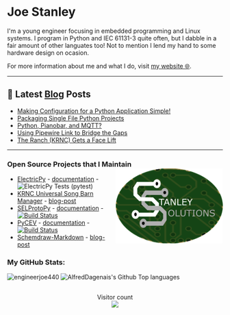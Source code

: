 # Joe Stanley

I'm a young engineer focusing in embedded programming and Linux systems. I program in Python and IEC 61131-3 quite often,
but I dabble in a fair amount of other languates too! Not to mention I lend my hand to some hardware design on ocasion.

For more information about me and what I do, visit [my website 🌐](https://stanleysolutionsnw.com/).

---

## 📕 Latest [Blog](https://blog.stanleysolutionsnw.com) Posts
<!-- BLOG-POST-LIST:START -->
- [Making Configuration for a Python Application Simple!](https://engineerjoe440.github.io/stanley-solutions-blog/making-configuration-for-a-python-application-simple.html)
- [Packaging Single File Python Projects](https://engineerjoe440.github.io/stanley-solutions-blog/packaging-single-file-python-projects.html)
- [Python, Pianobar, and MQTT?](https://engineerjoe440.github.io/stanley-solutions-blog/python-pianobar-and-mqtt.html)
- [Using Pipewire Link to Bridge the Gaps](https://engineerjoe440.github.io/stanley-solutions-blog/using-pipewire-link-to-bridge-the-gaps.html)
- [The Ranch &lpar;KRNC&rpar; Gets a Face Lift](https://engineerjoe440.github.io/stanley-solutions-blog/the-ranch-gets-a-face-lift.html)
<!-- BLOG-POST-LIST:END -->

---


### Open Source Projects that I Maintain <a href="https://stanleysolutionsnw.com"><img src="https://raw.githubusercontent.com/engineerjoe440/engineerjoe440/main/Images/StanleySolutions.png" width="250" alt="logo" align="right"></a>

- [ElectricPy](https://github.com/engineerjoe440/ElectricPy) - [documentation](https://electricpy.readthedocs.io/en/latest/) - ![ElectricPy Tests (pytest)](https://github.com/engineerjoe440/ElectricPy/workflows/pytest/badge.svg)
- [KRNC Universal Song Barn Manager](https://gitlab.stanleysolutionsnw.com/krnc/usb-manager) - [blog-post](https://blog.stanleysolutionsnw.com/the-ranch-gets-a-face-lift.html)
- [SELProtoPy](https://github.com/engineerjoe440/selprotopy) - [documentation](https://engineerjoe440.github.io/selprotopy/) - [![Build Status](http://jenkins.stanleysolutionsnw.com/buildStatus/icon?job=SELProtoPy-CI)](http://jenkins.stanleysolutionsnw.com/job/SELProtoPy-CI/)
- [PyCEV](https://github.com/engineerjoe440/pycev) - [documentation](https://pycev.readthedocs.io/en/latest/) - [![Build Status](https://jenkins.stanleysolutionsnw.com/buildStatus/icon?job=PyCEV-Functional-Test%2Fmain)](https://jenkins.stanleysolutionsnw.com/job/PyCEV-Functional-Test/job/main/)
- [Schemdraw-Markdown](https://github.com/engineerjoe440/schemdraw-markdown) - [blog-post](https://blog.stanleysolutionsnw.com/making-drawing-circuits-in-markdown-a-cinch.html)


### My GitHub Stats:

<p align="left"> <img src="https://github-readme-stats.vercel.app/api?username=engineerjoe440&show_icons=true&theme=gotham" alt="engineerjoe440" />
<img alt="AlfredDagenais's Github Top languages" src="https://github-readme-stats.vercel.app/api/top-langs/?username=engineerjoe440&layout=compact&theme=gotham" />

##
<p align="center"> 
  Visitor count<br>
  <img src="https://profile-counter.glitch.me/engineerjoe440/count.svg" />
</p>
